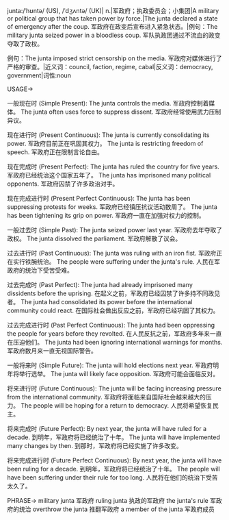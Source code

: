 junta:/ˈhʊntə/ (US), /ˈdʒʌntə/ (UK)| n.|军政府；执政委员会；小集团|A military or political group that has taken power by force.|The junta declared a state of emergency after the coup. 军政府在政变后宣布进入紧急状态。|例句：The military junta seized power in a bloodless coup.  军队执政团通过不流血的政变夺取了政权。

例句：The junta imposed strict censorship on the media. 军政府对媒体进行了严格的审查。|近义词：council, faction, regime, cabal|反义词：democracy, government|词性:noun


USAGE->

一般现在时 (Simple Present):
The junta controls the media. 军政府控制着媒体。
The junta often uses force to suppress dissent. 军政府经常使用武力压制异议。

现在进行时 (Present Continuous):
The junta is currently consolidating its power. 军政府目前正在巩固其权力。
The junta is restricting freedom of speech. 军政府正在限制言论自由。

现在完成时 (Present Perfect):
The junta has ruled the country for five years. 军政府已经统治这个国家五年了。
The junta has imprisoned many political opponents. 军政府囚禁了许多政治对手。

现在完成进行时 (Present Perfect Continuous):
The junta has been suppressing protests for weeks.  军政府已经镇压抗议活动数周了。
The junta has been tightening its grip on power. 军政府一直在加强对权力的控制。

一般过去时 (Simple Past):
The junta seized power last year. 军政府去年夺取了政权。
The junta dissolved the parliament. 军政府解散了议会。

过去进行时 (Past Continuous):
The junta was ruling with an iron fist. 军政府正在实行铁腕统治。
The people were suffering under the junta's rule. 人民在军政府的统治下受苦受难。

过去完成时 (Past Perfect):
The junta had already imprisoned many dissidents before the uprising. 在起义之前，军政府已经囚禁了许多持不同政见者。
The junta had consolidated its power before the international community could react. 在国际社会做出反应之前，军政府已经巩固了其权力。

过去完成进行时 (Past Perfect Continuous):
The junta had been oppressing the people for years before they revolted. 在人民反抗之前，军政府多年来一直在压迫他们。
The junta had been ignoring international warnings for months.  军政府数月来一直无视国际警告。

一般将来时 (Simple Future):
The junta will hold elections next year. 军政府明年将举行选举。
The junta will likely face opposition. 军政府可能会面临反对。

将来进行时 (Future Continuous):
The junta will be facing increasing pressure from the international community. 军政府将面临来自国际社会越来越大的压力。
The people will be hoping for a return to democracy. 人民将希望恢复民主。

将来完成时 (Future Perfect):
By next year, the junta will have ruled for a decade. 到明年，军政府将已经统治了十年。
The junta will have implemented many changes by then. 到那时，军政府将已经实施了许多改变。

将来完成进行时 (Future Perfect Continuous):
By next year, the junta will have been ruling for a decade. 到明年，军政府将已经统治了十年。
The people will have been suffering under their rule for too long. 人民将在他们的统治下受苦太久了。



PHRASE->
military junta  军政府
ruling junta 执政的军政府
the junta's rule 军政府的统治
overthrow the junta 推翻军政府
a member of the junta 军政府成员

